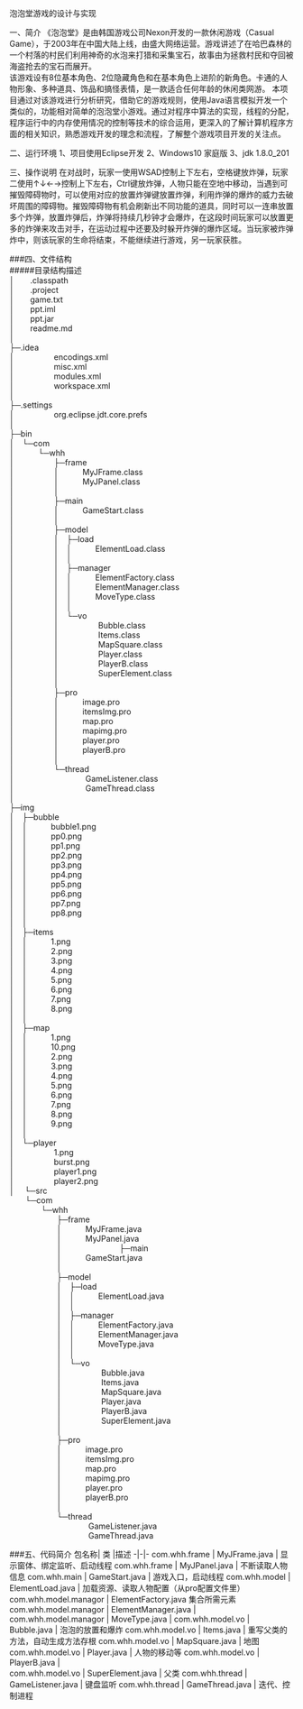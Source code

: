 泡泡堂游戏的设计与实现

一、简介
《泡泡堂》是由韩国游戏公司Nexon开发的一款休闲游戏（Casual Game），于2003年在中国大陆上线，由盛大网络运营。游戏讲述了在哈巴森林的一个村落的村民们利用神奇的水泡来打猎和采集宝石，故事由为拯救村民和夺回被海盗抢去的宝石而展开。  
该游戏设有8位基本角色、2位隐藏角色和在基本角色上进阶的新角色。卡通的人物形象、多种道具、饰品和搞怪表情，是一款适合任何年龄的休闲类网游。
本项目通过对该游戏进行分析研究，借助它的游戏规则，使用Java语言模拟开发一个类似的，功能相对简单的泡泡堂小游戏。通过对程序中算法的实现，线程的分配，程序运行中的内存使用情况的控制等技术的综合运用，更深入的了解计算机程序方面的相关知识，熟悉游戏开发的理念和流程，了解整个游戏项目开发的关注点。

二、运行环境
1、项目使用Eclipse开发
2、Windows10 家庭版
3、jdk 1.8.0_201

三、操作说明
在对战时，玩家一使用WSAD控制上下左右，空格键放炸弹，玩家二使用↑↓←→控制上下左右，Ctrl键放炸弹，人物只能在空地中移动，当遇到可摧毁障碍物时，可以使用对应的放置炸弹键放置炸弹，利用炸弹的爆炸的威力去破坏周围的障碍物。摧毁障碍物有机会刷新出不同功能的道具，同时可以一连串放置多个炸弹，放置炸弹后，炸弹将持续几秒钟才会爆炸，在这段时间玩家可以放置更多的炸弹来攻击对手，在运动过程中还要及时躲开炸弹的爆炸区域。当玩家被炸弹炸中，则该玩家的生命将结束，不能继续进行游戏，另一玩家获胜。

###四、文件结构  
#####目录结构描述  
│&emsp;&emsp;.classpath  
│&emsp;&emsp;.project  
│&emsp;&emsp;game.txt  
│&emsp;&emsp;ppt.iml  
│&emsp;&emsp;ppt.jar  
│&emsp;&emsp;readme.md  
│  
├─.idea  
│&emsp;&emsp;&emsp;&emsp;&emsp;encodings.xml  
│&emsp;&emsp;&emsp;&emsp;&emsp;misc.xml  
│&emsp;&emsp;&emsp;&emsp;&emsp;modules.xml  
│&emsp;&emsp;&emsp;&emsp;&emsp;workspace.xml  
│  
├─.settings  
│&emsp;&emsp;&emsp;&emsp;&emsp;org.eclipse.jdt.core.prefs  
│  
├─bin  
│&emsp;└─com  
│&emsp;&emsp;&emsp;└─whh  
│&emsp;&emsp;&emsp;&emsp;&emsp;├─frame  
│&emsp;&emsp;&emsp;&emsp;&emsp;│&emsp;&emsp;&emsp;MyJFrame.class  
│&emsp;&emsp;&emsp;&emsp;&emsp;│&emsp;&emsp;&emsp;MyJPanel.class  
│&emsp;&emsp;&emsp;&emsp;&emsp;│  
│&emsp;&emsp;&emsp;&emsp;&emsp;├─main  
│&emsp;&emsp;&emsp;&emsp;&emsp;│&emsp;&emsp;&emsp;GameStart.class  
│&emsp;&emsp;&emsp;&emsp;&emsp;│  
│&emsp;&emsp;&emsp;&emsp;&emsp;├─model  
│&emsp;&emsp;&emsp;&emsp;&emsp;│&emsp;├─load  
│&emsp;&emsp;&emsp;&emsp;&emsp;│&emsp;│&emsp;&emsp;&emsp;ElementLoad.class  
│&emsp;&emsp;&emsp;&emsp;&emsp;│&emsp;│  
│&emsp;&emsp;&emsp;&emsp;&emsp;│&emsp;├─manager  
│&emsp;&emsp;&emsp;&emsp;&emsp;│&emsp;│&emsp;&emsp;&emsp;ElementFactory.class  
│&emsp;&emsp;&emsp;&emsp;&emsp;│&emsp;│&emsp;&emsp;&emsp;ElementManager.class  
│&emsp;&emsp;&emsp;&emsp;&emsp;│&emsp;│&emsp;&emsp;&emsp;MoveType.class  
│&emsp;&emsp;&emsp;&emsp;&emsp;│&emsp;│  
│&emsp;&emsp;&emsp;&emsp;&emsp;│&emsp;└─vo  
│&emsp;&emsp;&emsp;&emsp;&emsp;│&emsp;&emsp;&emsp;&emsp;&emsp;Bubble.class  
│&emsp;&emsp;&emsp;&emsp;&emsp;│&emsp;&emsp;&emsp;&emsp;&emsp;Items.class  
│&emsp;&emsp;&emsp;&emsp;&emsp;│&emsp;&emsp;&emsp;&emsp;&emsp;MapSquare.class  
│&emsp;&emsp;&emsp;&emsp;&emsp;│&emsp;&emsp;&emsp;&emsp;&emsp;Player.class  
│&emsp;&emsp;&emsp;&emsp;&emsp;│&emsp;&emsp;&emsp;&emsp;&emsp;PlayerB.class  
│&emsp;&emsp;&emsp;&emsp;&emsp;│&emsp;&emsp;&emsp;&emsp;&emsp;SuperElement.class  
│&emsp;&emsp;&emsp;&emsp;&emsp;│  
│&emsp;&emsp;&emsp;&emsp;&emsp;├─pro  
│&emsp;&emsp;&emsp;&emsp;&emsp;│&emsp;&emsp;&emsp;image.pro  
│&emsp;&emsp;&emsp;&emsp;&emsp;│&emsp;&emsp;&emsp;itemsImg.pro  
│&emsp;&emsp;&emsp;&emsp;&emsp;│&emsp;&emsp;&emsp;map.pro  
│&emsp;&emsp;&emsp;&emsp;&emsp;│&emsp;&emsp;&emsp;mapimg.pro  
│&emsp;&emsp;&emsp;&emsp;&emsp;│&emsp;&emsp;&emsp;player.pro  
│&emsp;&emsp;&emsp;&emsp;&emsp;│&emsp;&emsp;&emsp;playerB.pro  
│&emsp;&emsp;&emsp;&emsp;&emsp;│  
│&emsp;&emsp;&emsp;&emsp;&emsp;└─thread  
│&emsp;&emsp;&emsp;&emsp;&emsp;&emsp;&emsp;&emsp;&emsp;GameListener.class  
│&emsp;&emsp;&emsp;&emsp;&emsp;&emsp;&emsp;&emsp;&emsp;GameThread.class  
│  
├─img  
│&emsp;├─bubble  
│&emsp;│&emsp;&emsp;&emsp;bubble1.png  
│&emsp;│&emsp;&emsp;&emsp;pp0.png  
│&emsp;│&emsp;&emsp;&emsp;pp1.png  
│&emsp;│&emsp;&emsp;&emsp;pp2.png  
│&emsp;│&emsp;&emsp;&emsp;pp3.png  
│&emsp;│&emsp;&emsp;&emsp;pp4.png  
│&emsp;│&emsp;&emsp;&emsp;pp5.png  
│&emsp;│&emsp;&emsp;&emsp;pp6.png  
│&emsp;│&emsp;&emsp;&emsp;pp7.png  
│&emsp;│&emsp;&emsp;&emsp;pp8.png  
│&emsp;│  
│&emsp;├─items  
│&emsp;│&emsp;&emsp;&emsp;1.png  
│&emsp;│&emsp;&emsp;&emsp;2.png  
│&emsp;│&emsp;&emsp;&emsp;3.png  
│&emsp;│&emsp;&emsp;&emsp;4.png  
│&emsp;│&emsp;&emsp;&emsp;5.png  
│&emsp;│&emsp;&emsp;&emsp;6.png  
│&emsp;│&emsp;&emsp;&emsp;7.png  
│&emsp;│&emsp;&emsp;&emsp;8.png  
│&emsp;│  
│&emsp;├─map  
│&emsp;│&emsp;&emsp;&emsp;1.png  
│&emsp;│&emsp;&emsp;&emsp;10.png  
│&emsp;│&emsp;&emsp;&emsp;2.png  
│&emsp;│&emsp;&emsp;&emsp;3.png  
│&emsp;│&emsp;&emsp;&emsp;4.png  
│&emsp;│&emsp;&emsp;&emsp;5.png  
│&emsp;│&emsp;&emsp;&emsp;6.png  
│&emsp;│&emsp;&emsp;&emsp;7.png  
│&emsp;│&emsp;&emsp;&emsp;8.png  
│&emsp;│&emsp;&emsp;&emsp;9.png  
│&emsp;│  
│&emsp;└─player  
│&emsp;&emsp;&emsp;&emsp;&emsp;1.png  
│&emsp;&emsp;&emsp;&emsp;&emsp;burst.png  
│&emsp;&emsp;&emsp;&emsp;&emsp;player1.png  
│&emsp;&emsp;&emsp;&emsp;&emsp;player2.png  
│&emsp; 
└─src  
&emsp;&emsp;└─com  
&emsp;&emsp;&emsp;&emsp;└─whh  
&emsp;&emsp;&emsp;&emsp;&emsp;&emsp;├─frame  
&emsp;&emsp;&emsp;&emsp;&emsp;&emsp;│&emsp;&emsp;&emsp;MyJFrame.java  
&emsp;&emsp;&emsp;&emsp;&emsp;&emsp;│&emsp;&emsp;&emsp;MyJPanel.java  
&emsp;&emsp;&emsp;&emsp;&emsp;&emsp;│&emsp; 
&emsp;&emsp;&emsp;&emsp;&emsp;&emsp;├─main  
&emsp;&emsp;&emsp;&emsp;&emsp;&emsp;│&emsp;&emsp;&emsp;GameStart.java  
&emsp;&emsp;&emsp;&emsp;&emsp;&emsp;│  
&emsp;&emsp;&emsp;&emsp;&emsp;&emsp;├─model  
&emsp;&emsp;&emsp;&emsp;&emsp;&emsp;│&emsp;├─load  
&emsp;&emsp;&emsp;&emsp;&emsp;&emsp;│&emsp;│&emsp;&emsp;&emsp;ElementLoad.java  
&emsp;&emsp;&emsp;&emsp;&emsp;&emsp;│&emsp;│  
&emsp;&emsp;&emsp;&emsp;&emsp;&emsp;│&emsp;├─manager  
&emsp;&emsp;&emsp;&emsp;&emsp;&emsp;│&emsp;│&emsp;&emsp;&emsp;ElementFactory.java  
&emsp;&emsp;&emsp;&emsp;&emsp;&emsp;│&emsp;│&emsp;&emsp;&emsp;ElementManager.java  
&emsp;&emsp;&emsp;&emsp;&emsp;&emsp;│&emsp;│&emsp;&emsp;&emsp;MoveType.java  
&emsp;&emsp;&emsp;&emsp;&emsp;&emsp;│&emsp;│  
&emsp;&emsp;&emsp;&emsp;&emsp;&emsp;│&emsp;└─vo  
&emsp;&emsp;&emsp;&emsp;&emsp;&emsp;│&emsp;&emsp;&emsp;&emsp;&emsp;Bubble.java  
&emsp;&emsp;&emsp;&emsp;&emsp;&emsp;│&emsp;&emsp;&emsp;&emsp;&emsp;Items.java  
&emsp;&emsp;&emsp;&emsp;&emsp;&emsp;│&emsp;&emsp;&emsp;&emsp;&emsp;MapSquare.java  
&emsp;&emsp;&emsp;&emsp;&emsp;&emsp;│&emsp;&emsp;&emsp;&emsp;&emsp;Player.java  
&emsp;&emsp;&emsp;&emsp;&emsp;&emsp;│&emsp;&emsp;&emsp;&emsp;&emsp;PlayerB.java  
&emsp;&emsp;&emsp;&emsp;&emsp;&emsp;│&emsp;&emsp;&emsp;&emsp;&emsp;SuperElement.java  
&emsp;&emsp;&emsp;&emsp;&emsp;&emsp;│  
&emsp;&emsp;&emsp;&emsp;&emsp;&emsp;├─pro  
&emsp;&emsp;&emsp;&emsp;&emsp;&emsp;│&emsp;&emsp;&emsp;image.pro  
&emsp;&emsp;&emsp;&emsp;&emsp;&emsp;│&emsp;&emsp;&emsp;itemsImg.pro  
&emsp;&emsp;&emsp;&emsp;&emsp;&emsp;│&emsp;&emsp;&emsp;map.pro  
&emsp;&emsp;&emsp;&emsp;&emsp;&emsp;│&emsp;&emsp;&emsp;mapimg.pro  
&emsp;&emsp;&emsp;&emsp;&emsp;&emsp;│&emsp;&emsp;&emsp;player.pro  
&emsp;&emsp;&emsp;&emsp;&emsp;&emsp;│&emsp;&emsp;&emsp;playerB.pro  
&emsp;&emsp;&emsp;&emsp;&emsp;&emsp;│  
&emsp;&emsp;&emsp;&emsp;&emsp;&emsp;└─thread  
&emsp;&emsp;&emsp;&emsp;&emsp;&emsp;&emsp;&emsp;&emsp;&emsp;GameListener.java  
&emsp;&emsp;&emsp;&emsp;&emsp;&emsp;&emsp;&emsp;&emsp;&emsp;GameThread.java  

###五、代码简介
包名称|	类	|描述
-|-|-
com.whh.frame |	MyJFrame.java	| 显示窗体、绑定监听、启动线程
com.whh.frame |	MyJPanel.java	| 不断读取人物信息
com.whh.main |	GameStart.java |	游戏入口，启动线程
com.whh.model	| ElementLoad.java |	加载资源、读取人物配置（从pro配置文件里）
com.whh.model.managor	| ElementFactory.java	集合所需元素
com.whh.model.managor |	ElementManager.java	|  
com.whh.model.managor |	MoveType.java	|
com.whh.model.vo	| Bubble.java |	泡泡的放置和爆炸
com.whh.model.vo  |	Items.java |	重写父类的方法，自动生成方法存根
com.whh.model.vo  |	MapSquare.java |	地图
com.whh.model.vo  |	Player.java	| 人物的移动等
com.whh.model.vo  |	PlayerB.java |	
com.whh.model.vo  | SuperElement.java |	父类
com.whh.thread |	GameListener.java |	键盘监听
com.whh.thread |	GameThread.java |	迭代、控制进程
